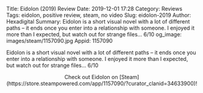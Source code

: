 Title: Eidolon (2019) Review
Date: 2019-12-01 17:28
Category: Reviews
Tags: eidolon, positive review, steam, no video
Slug: eidolon-2019
Author: Hexadigital
Summary: Eidolon is a short visual novel with a lot of different paths – it ends once you enter into a relationship with someone. I enjoyed it more than I expected, but watch out for strange files… 6/10
og_image: images/steam/1157090.jpg
Appid: 1157090

Eidolon is a short visual novel with a lot of different paths – it ends once you enter into a relationship with someone. I enjoyed it more than I expected, but watch out for strange files… 6/10

<center>Check out Eidolon on [Steam](https://store.steampowered.com/app/1157090/?curator_clanid=34633900)!</center>